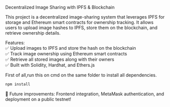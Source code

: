 Decentralized Image Sharing with IPFS & Blockchain  

This project is a decentralized image-sharing system that leverages IPFS for storage and Ethereum smart contracts for ownership tracking. It allows users to upload image hashes to IPFS, store them on the blockchain, and retrieve ownership details.  

Features:  
✅ Upload images to IPFS and store the hash on the blockchain  
✅ Track image ownership using Ethereum smart contracts  
✅ Retrieve all stored images along with their owners  
✅ Built with Solidity, Hardhat, and Ethers.js  

First of all,run this on cmd on the same folder to install all dependencies.  

```bash
npm install
```

🚀 Future improvements: Frontend integration, MetaMask authentication, and deployment on a public testnet!


